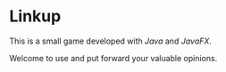 # Linkup

This is a small game developed with *Java* and *JavaFX*.

Welcome to use and put forward your valuable opinions.
